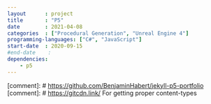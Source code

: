 ```yaml
---
layout      : project
title       : "P5"
date        : 2021-04-08
categories  : ["Procedural Generation", "Unreal Engine 4"]
programming-languages: ["C#", "JavaScript"]
start-date  : 2020-09-15
#end-date    : 
dependencies:
    - p5
---
```


[comment]: #    https://github.com/BenjaminHabert/jekyll-p5-portfolio
[comment]: #    https://gitcdn.link/    For getting proper content-types

<script src="https://cdn.jsdelivr.net/npm/p5@1.3.1/lib/p5.js"></script>
<script src="https://cdnjs.cloudflare.com/ajax/libs/p5.js/1.3.1/addons/p5.sound.js" integrity="sha512-KxzVm+IqxNNq0+SzT/zzd5PHxY4LPrN+v5gZJ6+JKqjeU3Cr4y/djAg5eNlKDWurn1SeKZpql/yeOMWblMSzOg==" crossorigin="anonymous"></script>

<div>
    <!-- Note the using TWO setup() and createCanvas() won't really work -->
    <div id="simple-sketch-holder">
        <script src="https://gitcdn.link/repo/BenjaminHabert/jekyll-p5-portfolio/master/_projects/simple_sketch/simple_sketch.js" type="application/javascript"></script>
    </div>
    <div id="inline-sketch-holder">
        <script>
        function setup() {
            canvas2 = createCanvas(710, 400);
            canvas2.parent('inline-sketch-holder'); // this ensures that the sketch will be positioned properly
            background(100);
        }
        </script>
    </div>
</div>
